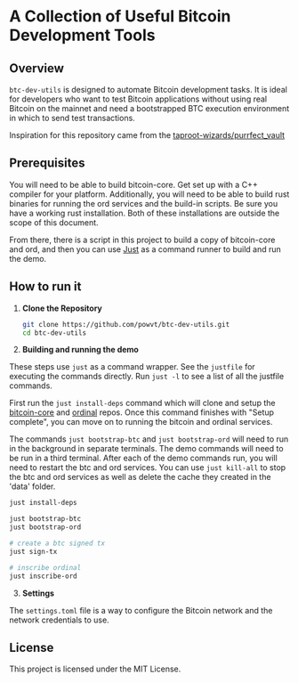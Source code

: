 # A Collection of Useful Bitcoin Development Tools

## Overview

`btc-dev-utils` is designed to automate Bitcoin development tasks. It is ideal for developers who want to test Bitcoin applications without using real Bitcoin on the mainnet and need a bootstrapped BTC execution environment in which to send test transactions.

Inspiration for this repository came from the [taproot-wizards/purrfect_vault](https://github.com/taproot-wizards/purrfect_vault)

## Prerequisites

You will need to be able to build bitcoin-core. Get set up with a C++ compiler for your platform. Additionally, you will need to be able to build rust binaries for running the ord services and the build-in scripts. Be sure you have a working rust installation. Both of these installations are outside the scope of this document.

From there, there is a script in this project to build a copy of bitcoin-core and ord, and then you can use [Just](https://github.com/casey/just) as a command runner to build and run the demo.

## How to run it

1. **Clone the Repository**

   ```sh
   git clone https://github.com/powvt/btc-dev-utils.git
   cd btc-dev-utils
   ```

2. **Building and running the demo**

These steps use `just` as a command wrapper. See the `justfile` for executing the commands directly. Run `just -l` to see a list of all the justfile commands.

First run the `just install-deps` command which will clone and setup the [bitcoin-core](https://github.com/bitcoin/bitcoin) and [ordinal](https://github.com/ordinals/ord) repos. Once this command finishes with "Setup complete", you can move on to running the bitcoin and ordinal services.

The commands `just bootstrap-btc` and `just bootstrap-ord` will need to run in the background in separate terminals. The demo commands will need to be run in a third terminal. After each of the demo commands run, you will need to restart the btc and ord services. You can use `just kill-all` to stop the btc and ord services as well as delete the cache they created in the 'data' folder.

   ```sh
   just install-deps

   just bootstrap-btc
   just bootstrap-ord
   
   # create a btc signed tx
   just sign-tx

   # inscribe ordinal
   just inscribe-ord
   ```

3. **Settings**

The `settings.toml` file is a way to configure the Bitcoin network and the network credentials to use.


## License

This project is licensed under the MIT License.

